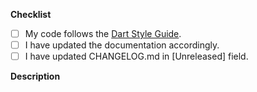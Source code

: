**Checklist**
- [ ] My code follows the [Dart Style Guide](https://dart.dev/guides/language/effective-dart).
- [ ] I have updated the documentation accordingly.
- [ ] I have updated CHANGELOG.md in [Unreleased] field.

**Description**
<!-- Description of the PR. If you PR to fix issue from issue list, please add Closes #{issue_number}. (Example: Closes #1) -->
